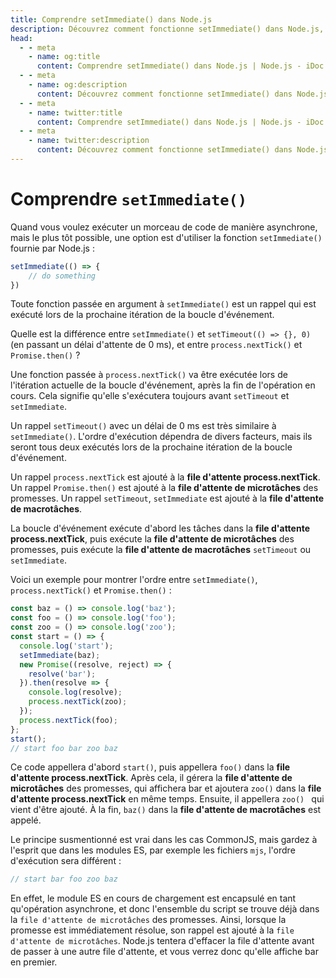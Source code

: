 ```yaml
---
title: Comprendre setImmediate() dans Node.js
description: Découvrez comment fonctionne setImmediate() dans Node.js, ses différences avec setTimeout(), process.nextTick() et Promise.then(), ainsi que son interaction avec la boucle d'événements et les files d'attente.
head:
  - - meta
    - name: og:title
      content: Comprendre setImmediate() dans Node.js | Node.js - iDoc.dev
  - - meta
    - name: og:description
      content: Découvrez comment fonctionne setImmediate() dans Node.js, ses différences avec setTimeout(), process.nextTick() et Promise.then(), ainsi que son interaction avec la boucle d'événements et les files d'attente.
  - - meta
    - name: twitter:title
      content: Comprendre setImmediate() dans Node.js | Node.js - iDoc.dev
  - - meta
    - name: twitter:description
      content: Découvrez comment fonctionne setImmediate() dans Node.js, ses différences avec setTimeout(), process.nextTick() et Promise.then(), ainsi que son interaction avec la boucle d'événements et les files d'attente.
---
```



# Comprendre `setImmediate()`

Quand vous voulez exécuter un morceau de code de manière asynchrone, mais le plus tôt possible, une option est d'utiliser la fonction `setImmediate()` fournie par Node.js :

```js
setImmediate(() => {
    // do something
})
```

Toute fonction passée en argument à `setImmediate()` est un rappel qui est exécuté lors de la prochaine itération de la boucle d'événement.

Quelle est la différence entre `setImmediate()` et `setTimeout(() => {}, 0)` (en passant un délai d'attente de 0 ms), et entre `process.nextTick()` et `Promise.then()` ?

Une fonction passée à `process.nextTick()` va être exécutée lors de l'itération actuelle de la boucle d'événement, après la fin de l'opération en cours. Cela signifie qu'elle s'exécutera toujours avant `setTimeout` et `setImmediate`.

Un rappel `setTimeout()` avec un délai de 0 ms est très similaire à `setImmediate()`. L'ordre d'exécution dépendra de divers facteurs, mais ils seront tous deux exécutés lors de la prochaine itération de la boucle d'événement.

Un rappel `process.nextTick` est ajouté à la **file d'attente process.nextTick**. Un rappel `Promise.then()` est ajouté à la **file d'attente de microtâches** des promesses. Un rappel `setTimeout`, `setImmediate` est ajouté à la **file d'attente de macrotâches**.

La boucle d'événement exécute d'abord les tâches dans la **file d'attente process.nextTick**, puis exécute la **file d'attente de microtâches** des promesses, puis exécute la **file d'attente de macrotâches** `setTimeout` ou `setImmediate`.

Voici un exemple pour montrer l'ordre entre `setImmediate()`, `process.nextTick()` et `Promise.then()` :

```js
const baz = () => console.log('baz');
const foo = () => console.log('foo');
const zoo = () => console.log('zoo');
const start = () => {
  console.log('start');
  setImmediate(baz);
  new Promise((resolve, reject) => {
    resolve('bar');
  }).then(resolve => {
    console.log(resolve);
    process.nextTick(zoo);
  });
  process.nextTick(foo);
};
start();
// start foo bar zoo baz
```

Ce code appellera d'abord `start()`, puis appellera `foo()` dans la **file d'attente process.nextTick**. Après cela, il gérera la **file d'attente de microtâches** des promesses, qui affichera bar et ajoutera `zoo()` dans la **file d'attente process.nextTick** en même temps. Ensuite, il appellera `zoo() ` qui vient d'être ajouté. À la fin, `baz()` dans la **file d'attente de macrotâches** est appelé.

Le principe susmentionné est vrai dans les cas CommonJS, mais gardez à l'esprit que dans les modules ES, par exemple les fichiers `mjs`, l'ordre d'exécution sera différent :

```js
// start bar foo zoo baz
```

En effet, le module ES en cours de chargement est encapsulé en tant qu'opération asynchrone, et donc l'ensemble du script se trouve déjà dans la `file d'attente de microtâches` des promesses. Ainsi, lorsque la promesse est immédiatement résolue, son rappel est ajouté à la `file d'attente de microtâches`. Node.js tentera d'effacer la file d'attente avant de passer à une autre file d'attente, et vous verrez donc qu'elle affiche bar en premier.

